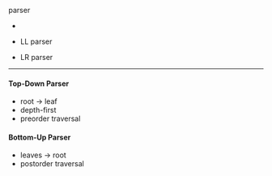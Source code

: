 parser

-

* LL parser

* LR parser

---

#### Top-Down Parser

* root -&gt; leaf
* depth-first
* preorder traversal

#### Bottom-Up Parser

* leaves -&gt; root
* postorder traversal



